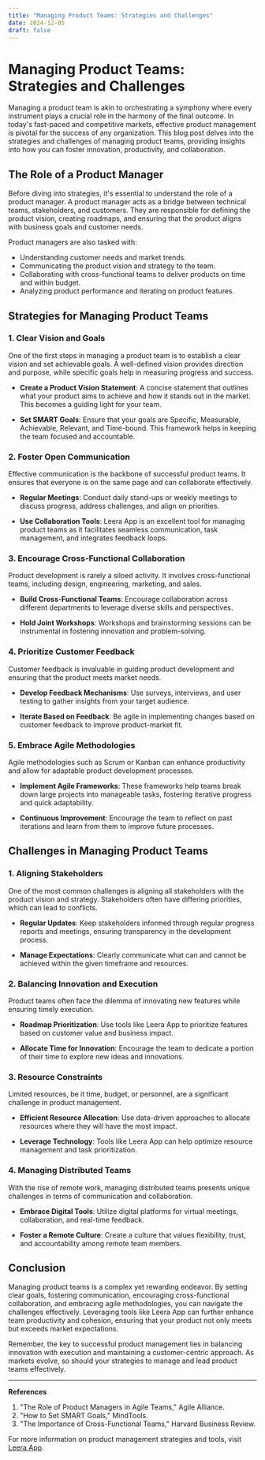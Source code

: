 ```yaml
---
title: "Managing Product Teams: Strategies and Challenges"
date: 2024-12-05
draft: false
---
```

# Managing Product Teams: Strategies and Challenges

Managing a product team is akin to orchestrating a symphony where every instrument plays a crucial role in the harmony of the final outcome. In today's fast-paced and competitive markets, effective product management is pivotal for the success of any organization. This blog post delves into the strategies and challenges of managing product teams, providing insights into how you can foster innovation, productivity, and collaboration.

## The Role of a Product Manager

Before diving into strategies, it's essential to understand the role of a product manager. A product manager acts as a bridge between technical teams, stakeholders, and customers. They are responsible for defining the product vision, creating roadmaps, and ensuring that the product aligns with business goals and customer needs.

Product managers are also tasked with:

- Understanding customer needs and market trends.
- Communicating the product vision and strategy to the team.
- Collaborating with cross-functional teams to deliver products on time and within budget.
- Analyzing product performance and iterating on product features.

## Strategies for Managing Product Teams

### 1. Clear Vision and Goals

One of the first steps in managing a product team is to establish a clear vision and set achievable goals. A well-defined vision provides direction and purpose, while specific goals help in measuring progress and success.

- **Create a Product Vision Statement**: A concise statement that outlines what your product aims to achieve and how it stands out in the market. This becomes a guiding light for your team.

- **Set SMART Goals**: Ensure that your goals are Specific, Measurable, Achievable, Relevant, and Time-bound. This framework helps in keeping the team focused and accountable.

### 2. Foster Open Communication

Effective communication is the backbone of successful product teams. It ensures that everyone is on the same page and can collaborate effectively.

- **Regular Meetings**: Conduct daily stand-ups or weekly meetings to discuss progress, address challenges, and align on priorities.

- **Use Collaboration Tools**: Leera App is an excellent tool for managing product teams as it facilitates seamless communication, task management, and integrates feedback loops.

### 3. Encourage Cross-Functional Collaboration

Product development is rarely a siloed activity. It involves cross-functional teams, including design, engineering, marketing, and sales.

- **Build Cross-Functional Teams**: Encourage collaboration across different departments to leverage diverse skills and perspectives.

- **Hold Joint Workshops**: Workshops and brainstorming sessions can be instrumental in fostering innovation and problem-solving.

### 4. Prioritize Customer Feedback

Customer feedback is invaluable in guiding product development and ensuring that the product meets market needs.

- **Develop Feedback Mechanisms**: Use surveys, interviews, and user testing to gather insights from your target audience.

- **Iterate Based on Feedback**: Be agile in implementing changes based on customer feedback to improve product-market fit.

### 5. Embrace Agile Methodologies

Agile methodologies such as Scrum or Kanban can enhance productivity and allow for adaptable product development processes.

- **Implement Agile Frameworks**: These frameworks help teams break down large projects into manageable tasks, fostering iterative progress and quick adaptability.

- **Continuous Improvement**: Encourage the team to reflect on past iterations and learn from them to improve future processes.

## Challenges in Managing Product Teams

### 1. Aligning Stakeholders

One of the most common challenges is aligning all stakeholders with the product vision and strategy. Stakeholders often have differing priorities, which can lead to conflicts.

- **Regular Updates**: Keep stakeholders informed through regular progress reports and meetings, ensuring transparency in the development process.

- **Manage Expectations**: Clearly communicate what can and cannot be achieved within the given timeframe and resources.

### 2. Balancing Innovation and Execution

Product teams often face the dilemma of innovating new features while ensuring timely execution.

- **Roadmap Prioritization**: Use tools like Leera App to prioritize features based on customer value and business impact.

- **Allocate Time for Innovation**: Encourage the team to dedicate a portion of their time to explore new ideas and innovations.

### 3. Resource Constraints

Limited resources, be it time, budget, or personnel, are a significant challenge in product management.

- **Efficient Resource Allocation**: Use data-driven approaches to allocate resources where they will have the most impact.

- **Leverage Technology**: Tools like Leera App can help optimize resource management and task prioritization.

### 4. Managing Distributed Teams

With the rise of remote work, managing distributed teams presents unique challenges in terms of communication and collaboration.

- **Embrace Digital Tools**: Utilize digital platforms for virtual meetings, collaboration, and real-time feedback.

- **Foster a Remote Culture**: Create a culture that values flexibility, trust, and accountability among remote team members.

## Conclusion

Managing product teams is a complex yet rewarding endeavor. By setting clear goals, fostering communication, encouraging cross-functional collaboration, and embracing agile methodologies, you can navigate the challenges effectively. Leveraging tools like Leera App can further enhance team productivity and cohesion, ensuring that your product not only meets but exceeds market expectations.

Remember, the key to successful product management lies in balancing innovation with execution and maintaining a customer-centric approach. As markets evolve, so should your strategies to manage and lead product teams effectively.

---

**References**
1. "The Role of Product Managers in Agile Teams," Agile Alliance.  
2. "How to Set SMART Goals," MindTools.  
3. "The Importance of Cross-Functional Teams," Harvard Business Review.  

For more information on product management strategies and tools, visit [Leera App](https://leera.app).
